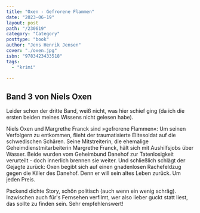 ```yaml
---
title: "Oxen - Gefrorene Flammen"
date: "2023-06-19"
layout: post
path: "/230619"
category: "Category"
posttype: "book"
author: "Jens Henrik Jensen"
cover: "./oxen.jpg"
isbn: "9783423433518"
tags:
  - "krimi"

---
```

## Band 3 von Niels Oxen

Leider schon der dritte Band, weiß nicht, was hier schief ging (da ich die ersten beiden meines Wissens nicht gelesen habe).

Niels Oxen und Margrethe Franck sind »gefrorene Flammen«: Um seinen Verfolgern zu entkommen, flieht der traumatisierte Elitesoldat auf die schwedischen Schären. Seine Mitstreiterin, die ehemalige Geheimdienstmitarbeiterin Margrethe Franck, hält sich mit Aushilfsjobs über Wasser. Beide wurden vom Geheimbund Danehof zur Tatenlosigkeit verurteilt - doch innerlich brennen sie weiter. Und schließlich schlägt der Gejagte zurück: Oxen begibt sich auf einen gnadenlosen Rachefeldzug gegen die Killer des Danehof. Denn er will sein altes Leben zurück. Um jeden Preis.

Packend dichte Story, schön politisch (auch wenn ein wenig schräg). Inzwischen auch für's Fernsehen verfilmt, wer also lieber guckt statt liest, das sollte zu finden sein. Sehr empfehlenswert!